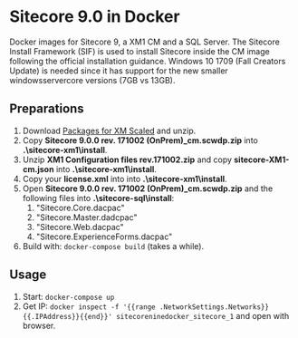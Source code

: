 # Sitecore 9.0 in Docker

Docker images for Sitecore 9, a XM1 CM and a SQL Server. The Sitecore Install Framework (SIF) is used to install Sitecore inside the CM image following the official installation guidance. Windows 10 1709 (Fall Creators Update) is needed since it has support for the new smaller windowsservercore versions (7GB vs 13GB).

## Preparations

1. Download [Packages for XM Scaled](https://dev.sitecore.net/~/media/617694E165634C1E92BD30D894C24AA9.ashx) and unzip.
1. Copy **Sitecore 9.0.0 rev. 171002 (OnPrem)_cm.scwdp.zip** into **.\sitecore-xm1\install**.
1. Unzip **XM1 Configuration files rev.171002.zip** and copy **sitecore-XM1-cm.json** into **.\sitecore-xm1\install**.
1. Copy your **license.xml** into into **.\sitecore-xm1\install**.
1. Open **Sitecore 9.0.0 rev. 171002 (OnPrem)_cm.scwdp.zip** and the following files into **.\sitecore-sql\install**:
   1. "Sitecore.Core.dacpac"
   1. "Sitecore.Master.dadcpac"
   1. "Sitecore.Web.dacpac"
   1. "Sitecore.ExperienceForms.dacpac"
1. Build with: `docker-compose build` (takes a while).

## Usage

1. Start: `docker-compose up`
1. Get IP: `docker inspect -f '{{range .NetworkSettings.Networks}}{{.IPAddress}}{{end}}' sitecoreninedocker_sitecore_1` and open with browser.